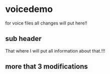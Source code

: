 # voicedemo
for voice files 
all changes will put here!!
## sub header

That where I will put all information about that.!!!


## more that 3 modifications

